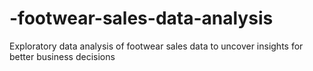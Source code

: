 # -footwear-sales-data-analysis
Exploratory data analysis of footwear sales data to uncover insights for better business decisions
